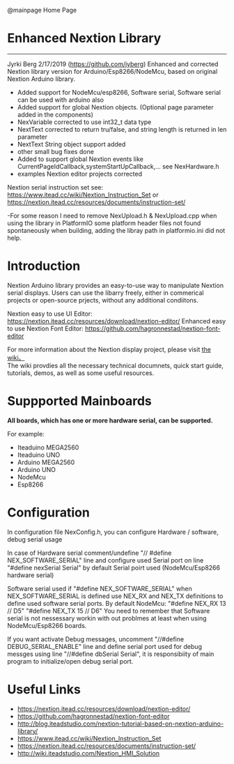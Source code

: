 ﻿@mainpage Home Page

# Enhanced Nextion Library

--------------------------------------------------------------------------------

Jyrki Berg 2/17/2019 (https://github.com/jyberg)
Enhanced and corrected Nextion library version for Arduino/Esp8266/NodeMcu, based on original Nextion Arduino library.

- Added support for NodeMcu/esp8266, Software serial, Software serial can be used with arduino also
- Added support for global Nextion objects. (Optional page parameter added in the components)
- NexVariable corrected to use int32_t data type
- NextText corrected to return tru/false, and string length is returned in len parameter
- NextText String object support added
- other small bug fixes done
- Added to support global Nextion events like CurrentPageIdCallback,systemStartUpCallback,... see NexHardware.h
- examples Nextion editor projects corrected

Nextion serial instruction set see: <https://www.itead.cc/wiki/Nextion_Instruction_Set> or <https://nextion.itead.cc/resources/documents/instruction-set/>

-For some reason I need to remove NexUpload.h & NexUpload.cpp when using the library in PlatformIO
  some platform header files not found spontaneously when building, adding the libray path in platformio.ini did not help.

# Introduction

Nextion Arduino library provides an easy-to-use way to manipulate Nextion serial
displays. Users can use the libarry freely, either in commerical projects or 
open-source prjects,  without any additional condiitons.

Nextion easy to use UI Editor: <https://nextion.itead.cc/resources/download/nextion-editor/>
Enhanced easy to use Nextion Font Editor: <https://github.com/hagronnestad/nextion-font-editor>

For more information about the Nextion display project, please visit 
[the wiki。](http://wiki.iteadstudio.com/Nextion_HMI_Solution)  
The wiki provdies all the necessary technical documnets, quick start guide, 
tutorials, demos, as well as some useful resources.

# Suppported Mainboards

**All boards, which has one or more hardware serial, can be supported.**

For example:

  - Iteaduino MEGA2560
  - Iteaduino UNO
  - Arduino MEGA2560
  - Arduino UNO
  - NodeMcu
  - Esp8266

# Configuration

In configuration file NexConfig.h, you can configure Hardware / software, debug serial usage

In case of Hardware serial comment/undefine "// #define NEX_SOFTWARE_SERIAL" line and
configure used Serial port on line "#define nexSerial Serial" by default Serial poirt used (NodeMcu/Esp8266 hardware serial)

Software serial used if "#define NEX_SOFTWARE_SERIAL" when NEX_SOFTWARE_SERIAL is defined use  NEX_RX and NEX_TX definitions to define used software serial ports. By default NodeMcu:
"#define NEX_RX 13 // D5"
"#define NEX_TX 15 // D6"
You need to remember that Software serial is not nessessary workin with out problmes at least when using NodeMcu/Esp8266 boards.

If you want activate Debug messages, uncomment "//#define DEBUG_SERIAL_ENABLE" line and define serial port used for debug messges using line "//#define dbSerial Serial", it is responsibiity of main program to initialize/open debug serial port.


# Useful Links
- <https://nextion.itead.cc/resources/download/nextion-editor/> 
- <https://github.com/hagronnestad/nextion-font-editor> 
- <http://blog.iteadstudio.com/nextion-tutorial-based-on-nextion-arduino-library/> 
- <https://www.itead.cc/wiki/Nextion_Instruction_Set> 
- <https://nextion.itead.cc/resources/documents/instruction-set/> 
- <http://wiki.iteadstudio.com/Nextion_HMI_Solution> 
